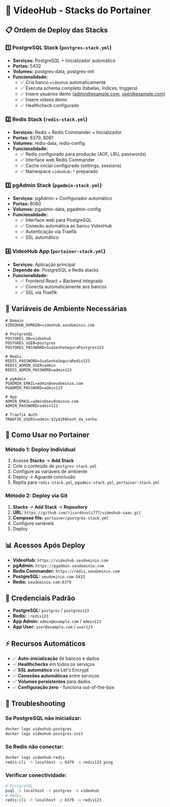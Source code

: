 # 🐳 VideoHub - Stacks do Portainer

## 📋 Ordem de Deploy das Stacks

### 1️⃣ **PostgreSQL Stack** (`postgres-stack.yml`)
- **Serviços:** PostgreSQL + Inicializador automático
- **Portas:** 5432
- **Volumes:** postgres-data, postgres-init
- **Funcionalidade:** 
  - ✅ Cria banco `videohub` automaticamente
  - ✅ Executa schema completo (tabelas, índices, triggers)
  - ✅ Insere usuários demo (admin@example.com, user@example.com)
  - ✅ Insere vídeos demo
  - ✅ Healthcheck configurado

### 2️⃣ **Redis Stack** (`redis-stack.yml`)
- **Serviços:** Redis + Redis Commander + Inicializador
- **Portas:** 6379, 8081
- **Volumes:** redis-data, redis-config  
- **Funcionalidade:**
  - ✅ Redis configurado para produção (AOF, LRU, passwords)
  - ✅ Interface web Redis Commander
  - ✅ Cache inicial configurado (settings, sessions)
  - ✅ Namespace `videohub:*` preparado

### 3️⃣ **pgAdmin Stack** (`pgadmin-stack.yml`)
- **Serviços:** pgAdmin + Configurador automático
- **Portas:** 8080
- **Volumes:** pgadmin-data, pgadmin-config
- **Funcionalidade:**
  - ✅ Interface web para PostgreSQL
  - ✅ Conexão automática ao banco VideoHub
  - ✅ Autenticação via Traefik
  - ✅ SSL automático

### 4️⃣ **VideoHub App** (`portainer-stack.yml`)
- **Serviços:** Aplicação principal
- **Depende de:** PostgreSQL e Redis stacks
- **Funcionalidade:**
  - ✅ Frontend React + Backend integrado
  - ✅ Conecta automaticamente aos bancos
  - ✅ SSL via Traefik

## 🔧 Variáveis de Ambiente Necessárias

```env
# Domain
VIDEOHUB_DOMAIN=videohub.seudominio.com

# PostgreSQL
POSTGRES_DB=videohub
POSTGRES_USER=postgres
POSTGRES_PASSWORD=SuaSenhaSeguraPostgres123

# Redis  
REDIS_PASSWORD=SuaSenhaSeguraRedis123
REDIS_ADMIN_USER=admin
REDIS_ADMIN_PASSWORD=admin123

# pgAdmin
PGADMIN_EMAIL=admin@seudominio.com
PGADMIN_PASSWORD=admin123

# App
ADMIN_EMAIL=admin@seudominio.com
ADMIN_PASSWORD=admin123

# Traefik Auth
TRAEFIK_USERS=admin:$2y$10$hash_da_senha
```

## 🚀 Como Usar no Portainer

### **Método 1: Deploy Individual**
1. Acesse **Stacks** → **Add Stack**
2. Cole o conteúdo de `postgres-stack.yml`
3. Configure as variáveis de ambiente
4. Deploy → Aguarde conclusão
5. Repita para `redis-stack.yml`, `pgadmin-stack.yml`, `portainer-stack.yml`

### **Método 2: Deploy via Git**
1. **Stacks** → **Add Stack** → **Repository**
2. **URL:** `https://github.com/ricardosoli777/videohub-saas.git`
3. **Compose file:** `portainer/postgres-stack.yml`
4. Configure variáveis
5. Deploy

## 📊 Acessos Após Deploy

- **VideoHub:** `https://videohub.seudominio.com`
- **pgAdmin:** `https://pgadmin.seudominio.com`  
- **Redis Commander:** `https://redis.seudominio.com`
- **PostgreSQL:** `seudominio.com:5432`
- **Redis:** `seudominio.com:6379`

## 🔐 Credenciais Padrão

- **PostgreSQL:** `postgres` / `postgres123`
- **Redis:** `:redis123`
- **App Admin:** `admin@example.com` / `admin123`
- **App User:** `user@example.com` / `user123`

## ⚡ Recursos Automáticos

- ✅ **Auto-inicialização** de bancos e dados
- ✅ **Healthchecks** em todos os serviços
- ✅ **SSL automático** via Let's Encrypt
- ✅ **Conexões automáticas** entre serviços
- ✅ **Volumes persistentes** para dados
- ✅ **Configuração zero** - funciona out-of-the-box

## 🔧 Troubleshooting

### Se PostgreSQL não inicializar:
```bash
docker logs videohub-postgres
docker logs videohub-postgres-init
```

### Se Redis não conectar:
```bash
docker logs videohub-redis
redis-cli -h localhost -p 6379 -a redis123 ping
```

### Verificar conectividade:
```bash
# PostgreSQL
psql -h localhost -U postgres -d videohub
# Redis  
redis-cli -h localhost -p 6379 -a redis123
```